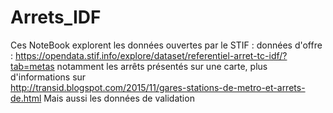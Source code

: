# Arrets_IDF
Ces NoteBook explorent les données ouvertes par le STIF : 
    données d'offre : 
      https://opendata.stif.info/explore/dataset/referentiel-arret-tc-idf/?tab=metas
      notamment les arrêts présentés sur une carte, plus d'informations sur  
      http://transid.blogspot.com/2015/11/gares-stations-de-metro-et-arrets-de.html
  Mais aussi les données de validation
